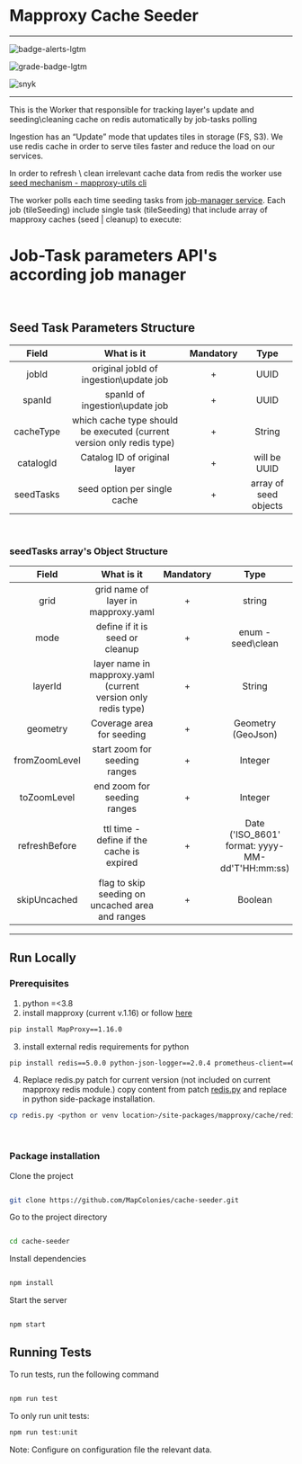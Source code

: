 # Mapproxy Cache Seeder

----------------------------------

![badge-alerts-lgtm](https://img.shields.io/lgtm/alerts/github/MapColonies/cache-seeder?style=for-the-badge)

![grade-badge-lgtm](https://img.shields.io/lgtm/grade/javascript/github/MapColonies/cache-seeder?style=for-the-badge)

![snyk](https://img.shields.io/snyk/vulnerabilities/github/MapColonies/cache-seeder?style=for-the-badge)

----------------------------------

This is the Worker that responsible for tracking layer's update and seeding\cleaning cache on redis automatically by job-tasks polling

Ingestion has an “Update” mode that updates tiles in storage (FS, S3).
We use redis cache in order to serve tiles faster and reduce the load on our services.

In order to refresh \ clean irrelevant cache data from redis the worker use [seed mechanism - mapproxy-utils cli](https://mapproxy.github.io/mapproxy/seed.html#id9)

The worker polls each time seeding tasks from [job-manager service](https://github.com/MapColonies/job-manager).
Each job (tileSeeding) include single task (tileSeeding) that include array of mapproxy caches (seed | cleanup) to execute:

# Job-Task parameters API's according job manager
<br />

## Seed Task Parameters Structure
| Field | What is it    | Mandatory   | Type |
| :---:   | :---: | :---: | :---: |
| jobId | original jobId of ingestion\update job | + | UUID |
| spanId | spanId of ingestion\update job | + | UUID |
| cacheType | which cache type should be executed (current version only redis type) | + | String |
| catalogId | Catalog ID of original layer | + | will be UUID |
| seedTasks | seed option per single cache | + | array of seed objects |

<br />


### seedTasks array's Object Structure
| Field | What is it    | Mandatory   | Type |
| :---:   | :---: | :---: | :---: |
| grid | grid name of layer in mapproxy.yaml | + | string |
| mode | define if it is seed or cleanup | + | enum - seed\clean |
| layerId | layer name in mapproxy.yaml (current version only redis type) | + | String |
| geometry | Coverage area for seeding | + | Geometry (GeoJson) |
| fromZoomLevel | start zoom for seeding ranges | + | Integer |
| toZoomLevel | end zoom for seeding ranges | + | Integer |
| refreshBefore | ttl time - define if the cache is expired | + | Date ('ISO_8601' format: yyyy-MM-dd'T'HH:mm:ss) |
| skipUncached | flag to skip seeding on uncached area and ranges | + | Boolean |

------



## Run Locally
### Prerequisites
1. python =<3.8 
2. install mapproxy (current v.1.16) or follow [here](https://mapproxy.org/docs/latest/install.html)

```bash
pip install MapProxy==1.16.0
```


3. install external redis requirements for python
```bash
pip install redis==5.0.0 python-json-logger==2.0.4 prometheus-client==0.17.0 boto3==1.18.32 botocore==1.21.32 googleapis-common-protos==1.53.0 protobuf==3.20.3 shapely==2.0.2
```
4. Replace redis.py patch for current version (not included on current mapproxy redis module.)
copy content from patch [redis.py](https://github.com/MapColonies/cache-seeder/blob/master/docker/patch/redis.py) and replace in python side-package installation.
```bash
cp redis.py <python or venv location>/site-packages/mapproxy/cache/redis.py
```
<br />

### Package installation
Clone the project

```bash

git clone https://github.com/MapColonies/cache-seeder.git

```

Go to the project directory

```bash

cd cache-seeder

```

Install dependencies

```bash

npm install

```

Start the server

```bash

npm start

```

## Running Tests

To run tests, run the following command

```bash

npm run test

```

To only run unit tests:
```bash
npm run test:unit
```


Note: Configure on configuration file the relevant data.